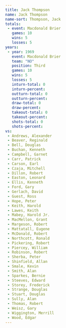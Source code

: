 ```yaml
---
title: Jack Thompson
name: Jack Thompson
name-sort: Thompson, Jack
totals:
 - event: Macdonald Brier
   games: 10
   wins: 5
   losses: 5
years:
 - year: 1969
   event: Macdonald Brier
   team: "NO"
   position: Third
   games: 10
   wins: 5
   losses: 5
   inturn-total: 0
   inturn-percent:
   outturn-total: 0
   outturn-percent:
   draw-total: 0
   draw-percent:
   takeout-total: 0
   takeout-percent:
   shots-total: 0
   shots-percent:
vs:
 - Andrews, Alexander
 - Beaver, Reginald
 - Bell, Douglas
 - Buchan, Kenneth
 - Campbell, Garnet
 - Carr, Patrick
 - Carson, Earl
 - Czaja, Mitchell
 - Dillon, Robert
 - Easton, Leonard
 - Ellis, Kenneth
 - Ford, Gary
 - Gerlach, David
 - Guest, Ross
 - Hope, Peter
 - Keith, Harold
 - Lawes, Keith
 - Mabey, Harold Jr.
 - MacMellon, Grant
 - Margeson, Robert
 - Mattatall, Eugene
 - McDonald, Robert
 - Northcott, Ronald
 - Pickering, Robert
 - Piercey, William
 - Robinson, Robert
 - Sherba, Peter
 - Shinfield, Allan
 - Smale, Kevin
 - Smith, Alan
 - Sparkes, Bernie
 - Steeves, Edward
 - Storey, Frederick
 - Strange, Douglas
 - Stuart, Douglas
 - Sully, Alan
 - Thomas, Robert
 - Weisz, Gary
 - Wiggington, Merrill
 - Wood, Edgar
---
```

